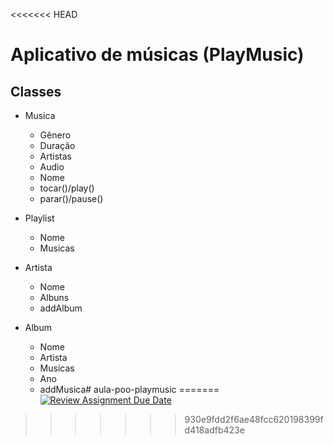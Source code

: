 <<<<<<< HEAD
# Aplicativo de músicas (PlayMusic)

## Classes
- Musica
  - Gênero
  - Duração
  - Artistas
  - Audio
  - Nome
  - tocar()/play()
  - parar()/pause()
  
- Playlist
  - Nome
  - Musicas
- Artista
  - Nome
  - Albuns
  - addAlbum
- Album
  - Nome
  - Artista
  - Musicas
  - Ano
  - addMusica# aula-poo-playmusic
=======
[![Review Assignment Due Date](https://classroom.github.com/assets/deadline-readme-button-22041afd0340ce965d47ae6ef1cefeee28c7c493a6346c4f15d667ab976d596c.svg)](https://classroom.github.com/a/fRzJq7Nv)
>>>>>>> 930e9fdd2f6ae48fcc620198399fd418adfb423e
